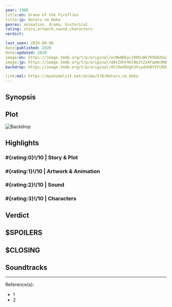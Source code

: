```yaml
---
year: 1988
title:en: Grave of the Fireflies
title:jp: Hotaru no Haka
genres: animation, drama, historical
rating: story,artwork,sound,characters
verdict:

last_seen: 2020-09-06
date:published: 2020
date:updated: 2020
image:en: https://image.tmdb.org/t/p/original/wcNkHDbyc290hcWk7KXbBZUuXpq.jpg
image:jp: https://image.tmdb.org/t/p/original/dAtZXhY4kC0mJt224FqmNcMUD64.jpg
backdrop: https://image.tmdb.org/t/p/original/dlC0ed9Ugh3FzydnkBtV5lRXUu4.jpg

link:mal: https://myanimelist.net/anime/578/Hotaru_no_Haka
---
```



## Synopsis

## Plot

![Backdrop]()

## Highlights

### #{rating:0}!/10 | Story & Plot

### #{rating:1}!/10 | Artwork & Animation

### #{rating:2}!/10 | Sound

### #{rating:3}!/10 | Characters

## Verdict

## $SPOILERS

## $CLOSING

## Soundtracks

***
Reference(s):

- 1
- 2
